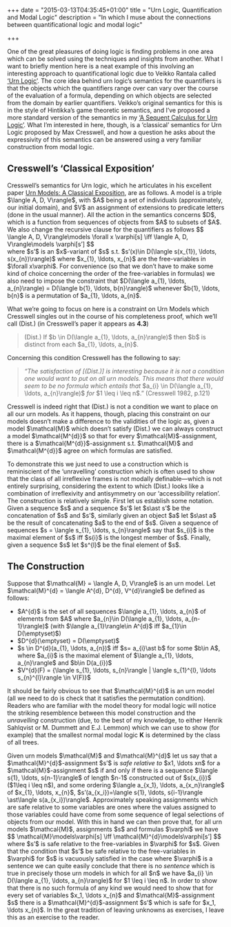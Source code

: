 +++
date = "2015-03-13T04:35:45+01:00"
title = "Urn Logic, Quantification and Modal Logic"
description = "In which I muse about the connections between quantificational logic and modal logic"

+++

<p>One of the great pleasures of doing logic is finding problems in one area which can be solved using the techniques and
insights from another. What I want to briefly mention here is a neat example of this involving an interesting approach
to quantificational logic due to Veikko Rantala called <a href="http://dx.doi.org/10.1007/BF00558760">&lsquo;Urn Logic&rsquo;</a>. The core idea behind urn logic&rsquo;s semantics for the
quantifiers is that the objects which the quantifiers range over can vary over the course of the evaluation of a formula,
depending on which objects are selected from the domain by earlier quantifiers. Veikko&rsquo;s original semantics for this is
in the style of Hintikka&rsquo;s game theoretic semantics, and I&rsquo;ve proposed a more standard version of the semantics in my
<a href="/writing/urn-logic.pdf">&lsquo;A Sequent Calculus for Urn Logic&rsquo;</a>. What I&rsquo;m interested in here, though, is a &lsquo;classical&rsquo; semantics for Urn Logic proposed
by Max Cresswell, and how a question he asks about the expressivity of this semantics can be answered using a very familiar
construction from modal logic.</p>

<!--more-->


<h2 id="cresswell-s-classical-exposition:e11132a276315be53ce9adcebdd68daf">Cresswell&rsquo;s &lsquo;Classical Exposition&rsquo;</h2>

<p>Cresswell&rsquo;s semantics for Urn logic, which he articulates in his excellent paper
<a href="http://dx.doi.org/10.1007/BF00370339">Urn Models: A Classical Exposition</a>, are as follows. A model is a triple
$\langle A, D, V\rangle$, with $A$ being a set of individuals (approximately, our initial domain), and $V$ an assignment
of extensions to predicate letters (done in the usual manner). All the action in the semantics concerns $D$, which is
a function from sequences of objects from $A$ to subsets of $A$. We also change the recursive clause for the quantifiers
as follows
$$
\langle A, D, V\rangle\models \forall x \varphi[s] \iff \langle A, D, V\rangle\models \varphi[s&rsquo;]
$$<br />
where $s&rsquo;$ is an $x$-variant of $s$ s.t. $s&rsquo;(x)\in D(\langle s(x_{1}), \ldots, s(x_{n})\rangle)$ where
$x_{1}, \ldots, x_{n}$ are the free-variables in $\forall x\varphi$. For convenience (so that we don&rsquo;t have to make
some kind of choice concerning the order of the free-variables in formulas) we also need to impose the constraint that
$D(\langle a_{1}, \ldots, a_{n}\rangle) = D(\langle b{1}, \ldots, b{n}\rangle)$ whenever $b{1}, \ldots, b{n}$ is a
permutation of $a_{1}, \ldots, a_{n}$.</p>

<p>What we&rsquo;re going to focus on here is a constraint on Urn Models which Cresswell singles out in the course of his completeness
proof, which we&rsquo;ll call (Dist.) (in Cresswell&rsquo;s paper it appears as <strong>4.3</strong>)</p>

<blockquote>
<p>(Dist.) If $b \in D(\langle a_{1}, \ldots, a_{n}\rangle)$ then $b$ is distinct from each $a_{1}, \ldots, a_{n}$.</p>
</blockquote>

<p>Concerning this condition Cresswell has the following to say:</p>

<blockquote>
<p><em>&ldquo;The satisfaction of [(Dist.)] is interesting because it is not a condition one
would want to put on all urn models. This means that there would seem to
be no formula which entails that</em> $a_{i} \in D(\langle a_{1}, \ldots, a_{n}\rangle)$ <em>for</em> $1 \leq i \leq n$.&rdquo;
(Cresswell 1982, p.121)</p>
</blockquote>

<p>Cresswell is indeed right that (Dist.) is not a condition we want to place on all our urn models. As it happens, though, placing this
constraint on our models doesn&rsquo;t make a difference to the validities of the logic as, given a model $\mathcal{M}$ which doesn&rsquo;t
satisfy (Dist.) we can always construct a model $\mathcal{M^{d}}$ so that for every $\mathcal{M}$-assignment, there is a
$\mathcal{M^{d}}$-assignment s.t. $\mathcal{M}$ and $\mathcal{M^{d}}$ agree on which formulas are satisfied.</p>

<p>To demonstrate this we just need to use a construction which is reminiscient of the &lsquo;unravelling&rsquo; construction which is often used
to show that the class of all irreflexive frames is not modally definable&mdash;which is not entirely surprising, considering the
extent to which (Dist.) looks like a combination of irreflexivity and antisymmetry on our &lsquo;accessibility relation&rsquo;. The construction
is relatively simple. First let us establish some notation. Given a sequence $s$ and a sequence $s&rsquo;$ let $s\ast s&rsquo;$ be the
concatenation of $s$ and $s&rsquo;$, similarly given an object $a$ let $s\ast a$ be the result of concatenating $a$ to the end of $s$. Given a sequence of sequences $s = \langle s_{1}, \ldots, s_{n}\rangle$ say that $s_{i}$ is the maximal element of $s$ iff $s{i}$ is the longest member of $s$. Finally, given a sequence $s$ let $s^{l}$ be the final element of $s$.</p>

<h2 id="the-construction:e11132a276315be53ce9adcebdd68daf">The Construction</h2>

<p>Suppose that $\mathcal{M} = \langle A, D, V\rangle$ is an urn model. Let $\mathcal{M}^{d} = \langle A^{d}, D^{d}, V^{d}\rangle$ be defined as follows:</p>

<ul>
<li>$A^{d}$ is the set of all sequences $\langle a_{1}, \ldots, a_{n}$ of elements from $A$ where $a_{n}\in D(\langle a_{1}, \ldots, a_{n-1}\rangle)$ (with $\langle a_{1}\rangle\in A^{d}$ iff $a_{1}\in D(\emptyset)$)</li>
<li>$D^{d}(\emptyset) = D(\emptyset)$</li>
<li>$s \in D^{d}(a_{1}, \ldots, a_{n})$ iff $s= a_{i}\ast b$ for some $b\in A$, where $a_{i}$ is the maximal element of $\langle a_{1}, \ldots, a_{n}\rangle$ and $b\in D(a_{i})$</li>
<li>$V^{d}(F) = {\langle s_{1}, \ldots, s_{n}\rangle | \langle s_{1}^{l}, \ldots s_{n}^{l}\rangle \in V(F)}$</li>
</ul>

<p>It should be fairly obvious to see that $\mathcal{M}^{d}$ is an urn model (all we need to do is check that it satisfies the permutation condition). Readers who are familiar with the model theory for modal logic will notice the striking resemblence between this model
construction and the <em>unravelling</em> construction (due, to the best of my knowledge, to either Henrik Sahlqvist or M. Dummett and E.J. Lemmon) which we can use to show (for example) that the smallest normal modal logic <strong>K</strong> is
determined by the class of all trees.</p>

<p>Given urn models $\mathcal{M}$ and $\mathcal{M}^{d}$ let us say that a $\mathcal{M}^{d}$-assignment $s&rsquo;$ is <em>safe relative to</em> $x1, \ldots xn$
for a $\mathcal{M}$-assignment $s$ if and only if there is a sequence $\langle s{1}, \ldots, s{n-1}\rangle$ of length $n-1$ constructed out of
$s(x_{i})$ ($1\leq i \leq n$), and some ordering $\langle a_{x_1}, \ldots, a_{x_n}\rangle$ of $x_{1}, \ldots, x_{n}$,  $s&rsquo;(a_{x_i})=\langle s{1}, \ldots, s{i-1}\rangle \ast\langle s(a_{x_i})\rangle$. Approximately speaking assignments which are safe relative
to some variables are ones where the values assigned to those variables could have come from some sequence of legal selections of objects from
our model. With this in hand we can then prove that, for all urn models $\mathcal{M}$, assignments $s$ and formulas $\varphi$ we have
$$
\mathcal{M}\models\varphi[s] \iff \mathcal{M}^{d}\models\varphi[s&rsquo;]
$$
where $s&rsquo;$ is safe relative to the free-variables in $\varphi$ for $s$. Given that the condition that $s&rsquo;$ be safe relative to
the free-variables in $\varphi$ for $s$ is vacuously satisfied in the case where $\varphi$ is a sentence we can quite easily conclude
that there is no <em>sentence</em> which is true in precisely those urn models in which for all $n$ we have $a_{i} \in D(\langle a_{1}, \ldots, a_{n}\rangle)$ for $1 \leq i \leq n$.  In order to show that there is no such formula of any kind we would need to show that for every
set of variables $x_1, \ldots x_{n}$ and $\mathcal{M}$-assignment $s$ there is a $\mathcal{M}^{d}$-assignment $s&rsquo;$ which is safe
for $x_1, \ldots x_{n}$. In the great tradition of leaving unknowns as exercises, I leave this as an exercise to the reader.</p>
 
